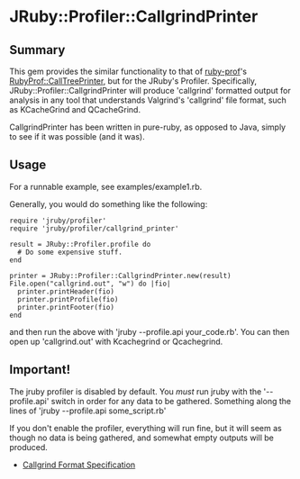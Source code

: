 # JRuby::Profiler::CallgrindPrinter

## Summary

This gem provides the similar functionality to that of [ruby-prof](https://github.com/ruby-prof/ruby-prof)'s [RubyProf::CallTreePrinter](https://github.com/ruby-prof/ruby-prof/blob/master/lib/ruby-prof/printers/call_tree_printer.rb), but for the JRuby's Profiler. Specifically, JRuby::Profiler::CallgrindPrinter will produce 'callgrind' formatted output for analysis in any tool that understands Valgrind's 'callgrind' file format, such as KCacheGrind and QCacheGrind.

CallgrindPrinter has been written in pure-ruby, as opposed to Java, simply to see if it was possible (and it was). 

## Usage


For a runnable example, see examples/example1.rb. 

Generally, you would do something like the following:
```
require 'jruby/profiler'
require 'jruby/profiler/callgrind_printer'

result = JRuby::Profiler.profile do 
  # Do some expensive stuff.
end

printer = JRuby::Profiler::CallgrindPrinter.new(result)
File.open("callgrind.out", "w") do |fio|
  printer.printHeader(fio)
  printer.printProfile(fio)
  printer.printFooter(fio)
end
```

and then run the above with 'jruby --profile.api your_code.rb'. You can then open up 'callgrind.out' with Kcachegrind or Qcachegrind. 

## Important!
The jruby profiler is disabled by default. You *must* run jruby with the '--profile.api' switch in order for any data to be gathered. Something along the lines of 'jruby --profile.api some_script.rb'

If you don't enable the profiler, everything will run fine, but it will seem as though no data is being gathered, and somewhat empty outputs will be produced. 


* [Callgrind Format Specification](http://valgrind.org/docs/manual/cl-format.html)




